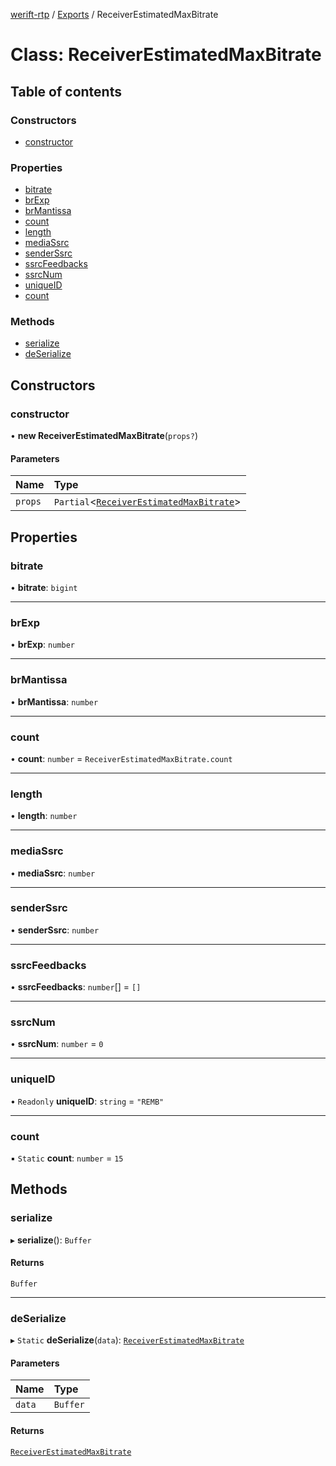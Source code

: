 [werift-rtp](../README.md) / [Exports](../modules.md) / ReceiverEstimatedMaxBitrate

# Class: ReceiverEstimatedMaxBitrate

## Table of contents

### Constructors

- [constructor](ReceiverEstimatedMaxBitrate.md#constructor)

### Properties

- [bitrate](ReceiverEstimatedMaxBitrate.md#bitrate)
- [brExp](ReceiverEstimatedMaxBitrate.md#brexp)
- [brMantissa](ReceiverEstimatedMaxBitrate.md#brmantissa)
- [count](ReceiverEstimatedMaxBitrate.md#count)
- [length](ReceiverEstimatedMaxBitrate.md#length)
- [mediaSsrc](ReceiverEstimatedMaxBitrate.md#mediassrc)
- [senderSsrc](ReceiverEstimatedMaxBitrate.md#senderssrc)
- [ssrcFeedbacks](ReceiverEstimatedMaxBitrate.md#ssrcfeedbacks)
- [ssrcNum](ReceiverEstimatedMaxBitrate.md#ssrcnum)
- [uniqueID](ReceiverEstimatedMaxBitrate.md#uniqueid)
- [count](ReceiverEstimatedMaxBitrate.md#count-1)

### Methods

- [serialize](ReceiverEstimatedMaxBitrate.md#serialize)
- [deSerialize](ReceiverEstimatedMaxBitrate.md#deserialize)

## Constructors

### constructor

• **new ReceiverEstimatedMaxBitrate**(`props?`)

#### Parameters

| Name | Type |
| :------ | :------ |
| `props` | `Partial`<[`ReceiverEstimatedMaxBitrate`](ReceiverEstimatedMaxBitrate.md)\> |

## Properties

### bitrate

• **bitrate**: `bigint`

___

### brExp

• **brExp**: `number`

___

### brMantissa

• **brMantissa**: `number`

___

### count

• **count**: `number` = `ReceiverEstimatedMaxBitrate.count`

___

### length

• **length**: `number`

___

### mediaSsrc

• **mediaSsrc**: `number`

___

### senderSsrc

• **senderSsrc**: `number`

___

### ssrcFeedbacks

• **ssrcFeedbacks**: `number`[] = `[]`

___

### ssrcNum

• **ssrcNum**: `number` = `0`

___

### uniqueID

• `Readonly` **uniqueID**: `string` = `"REMB"`

___

### count

▪ `Static` **count**: `number` = `15`

## Methods

### serialize

▸ **serialize**(): `Buffer`

#### Returns

`Buffer`

___

### deSerialize

▸ `Static` **deSerialize**(`data`): [`ReceiverEstimatedMaxBitrate`](ReceiverEstimatedMaxBitrate.md)

#### Parameters

| Name | Type |
| :------ | :------ |
| `data` | `Buffer` |

#### Returns

[`ReceiverEstimatedMaxBitrate`](ReceiverEstimatedMaxBitrate.md)
